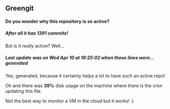 ## Greengit

#### Do you wonder why this repository is so active?

##### After all it has 1391 commits!

But is it *really* active? Well...

##### Last update was on Wed Apr 10 at 19:25:02 when those lines were... generated

Yes, generated, because it certainly helps a lot to have such an active repo!

Oh and there was **39%** disk usage on the machine
where there is the cron updating this file.

Not the best way to monitor a VM in the cloud but it works! :)
